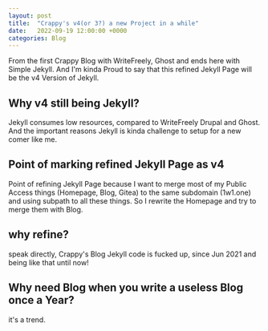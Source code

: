 ```yaml
---
layout: post
title:  "Crappy's v4(or 3?) a new Project in a while"
date:   2022-09-19 12:00:00 +0000
categories: Blog
---
```



From the first Crappy Blog with WriteFreely, Ghost and ends here with Simple Jekyll.
And I'm kinda Proud to say that this refined Jekyll Page will be the v4 Version of Jekyll.

## Why v4 still being Jekyll?
Jekyll consumes low resources, compared to WriteFreely Drupal and Ghost.
And the important reasons Jekyll is kinda challenge to setup for a new comer like me.

## Point of marking refined Jekyll Page as v4
Point of refining Jekyll Page because I want to merge most of my Public Access things (Homepage, Blog, Gitea) to the same subdomain (1w1.one) and using subpath to all these things. So I rewrite the Homepage and try to merge them with Blog.

## why refine?
speak directly, Crappy's Blog Jekyll code is fucked up, since Jun 2021 and being like that until now!

## Why need Blog when you write a useless Blog once a Year?
it's a trend.

